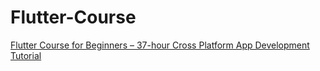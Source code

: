 # Flutter-Course
[Flutter Course for Beginners – 37-hour Cross Platform App Development Tutorial](https://youtu.be/VPvVD8t02U8)
